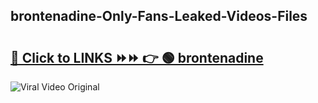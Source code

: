 
 ## brontenadine-Only-Fans-Leaked-Videos-Files

# <h2><a href="https://mediaupload.pro?brontenadine">🔗 Click to LINKS ⏩⏩ 👉 🟢 brontenadine </a></h2>

<a href="https://mediaupload.pro?brontenadine" rel="nofollow" data-target="animated-image.originalLink"><img src="https://i.ibb.co.com/xMMVF88/686577567.gif" alt="Viral Video Original" style="max-width: 100%; display: inline-block;" data-target="animated-image.originalImage"></a>